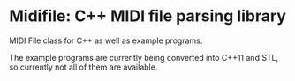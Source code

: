 Midifile: C++ MIDI file parsing library
=======================================

MIDI File class for C++ as well as example programs.

The example programs are currently being converted into C++11
and STL, so currently not all of them are available.


